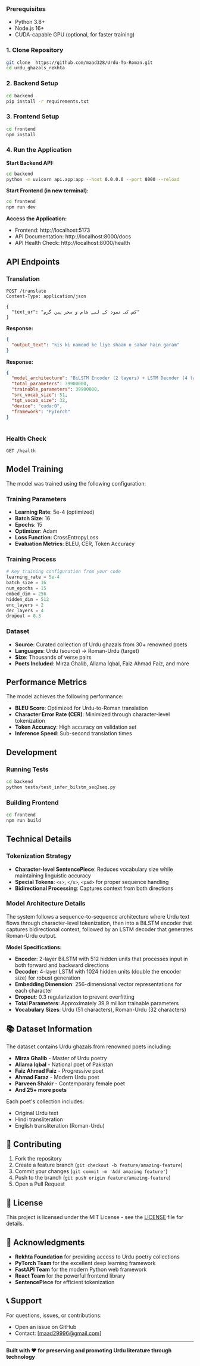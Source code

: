 ### Prerequisites

- Python 3.8+
- Node.js 16+
- CUDA-capable GPU (optional, for faster training)

### 1. Clone Repository

```bash
git clone  https://github.com/maad328/Urdu-To-Roman.git
cd urdu_ghazals_rekhta
```

### 2. Backend Setup

```bash
cd backend
pip install -r requirements.txt
```

### 3. Frontend Setup

```bash
cd frontend
npm install
```

### 4. Run the Application

**Start Backend API:**

```bash
cd backend
python -m uvicorn api.app:app --host 0.0.0.0 --port 8000 --reload
```

**Start Frontend (in new terminal):**

```bash
cd frontend
npm run dev
```

**Access the Application:**

- Frontend: http://localhost:5173
- API Documentation: http://localhost:8000/docs
- API Health Check: http://localhost:8000/health

## API Endpoints

### Translation

```http
POST /translate
Content-Type: application/json

{
  "text_ur": "کس کی نمود کے لیے شام و سحر ہیں گرم"
}
```

**Response:**

```json
{
  "output_text": "kis ki namood ke liye shaam o sahar hain garam"
}
```

**Response:**

```json
{
  "model_architecture": "BiLSTM Encoder (2 layers) + LSTM Decoder (4 layers)",
  "total_parameters": 39900000,
  "trainable_parameters": 39900000,
  "src_vocab_size": 51,
  "tgt_vocab_size": 32,
  "device": "cuda:0",
  "framework": "PyTorch"
}
```

#

### Health Check

```http
GET /health
```

## Model Training

The model was trained using the following configuration:

### Training Parameters

- **Learning Rate**: 5e-4 (optimized)
- **Batch Size**: 16
- **Epochs**: 15
- **Optimizer**: Adam
- **Loss Function**: CrossEntropyLoss
- **Evaluation Metrics**: BLEU, CER, Token Accuracy

### Training Process

```python
# Key training configuration from your code
learning_rate = 5e-4
batch_size = 16
num_epochs = 15
embed_dim = 256
hidden_dim = 512
enc_layers = 2
dec_layers = 4
dropout = 0.3
```

### Dataset

- **Source**: Curated collection of Urdu ghazals from 30+ renowned poets
- **Languages**: Urdu (source) → Roman-Urdu (target)
- **Size**: Thousands of verse pairs
- **Poets Included**: Mirza Ghalib, Allama Iqbal, Faiz Ahmad Faiz, and more

## Performance Metrics

The model achieves the following performance:

- **BLEU Score**: Optimized for Urdu-to-Roman translation
- **Character Error Rate (CER)**: Minimized through character-level tokenization
- **Token Accuracy**: High accuracy on validation set
- **Inference Speed**: Sub-second translation times

## Development

### Running Tests

```bash
cd backend
python tests/test_infer_bilstm_seq2seq.py
```

### Building Frontend

```bash
cd frontend
npm run build
```

## Technical Details

### Tokenization Strategy

- **Character-level SentencePiece**: Reduces vocabulary size while maintaining linguistic accuracy
- **Special Tokens**: `<s>`, `</s>`, `<pad>` for proper sequence handling
- **Bidirectional Processing**: Captures context from both directions

### Model Architecture Details

The system follows a sequence-to-sequence architecture where Urdu text flows through character-level tokenization, then into a BiLSTM encoder that captures bidirectional context, followed by an LSTM decoder that generates Roman-Urdu output.

**Model Specifications:**

- **Encoder**: 2-layer BiLSTM with 512 hidden units that processes input in both forward and backward directions
- **Decoder**: 4-layer LSTM with 1024 hidden units (double the encoder size) for robust generation
- **Embedding Dimension**: 256-dimensional vector representations for each character
- **Dropout**: 0.3 regularization to prevent overfitting
- **Total Parameters**: Approximately 39.9 million trainable parameters
- **Vocabulary Sizes**: Urdu (51 characters), Roman-Urdu (32 characters)




## 📚 Dataset Information

The dataset contains Urdu ghazals from renowned poets including:

- **Mirza Ghalib** - Master of Urdu poetry
- **Allama Iqbal** - National poet of Pakistan
- **Faiz Ahmad Faiz** - Progressive poet
- **Ahmad Faraz** - Modern Urdu poet
- **Parveen Shakir** - Contemporary female poet
- **And 25+ more poets**

Each poet's collection includes:
- Original Urdu text
- Hindi transliteration
- English transliteration (Roman-Urdu)

## 🤝 Contributing

1. Fork the repository
2. Create a feature branch (`git checkout -b feature/amazing-feature`)
3. Commit your changes (`git commit -m 'Add amazing feature'`)
4. Push to the branch (`git push origin feature/amazing-feature`)
5. Open a Pull Request

## 📄 License

This project is licensed under the MIT License - see the [LICENSE](LICENSE) file for details.

## 🙏 Acknowledgments

- **Rekhta Foundation** for providing access to Urdu poetry collections
- **PyTorch Team** for the excellent deep learning framework
- **FastAPI Team** for the modern Python web framework
- **React Team** for the powerful frontend library
- **SentencePiece** for efficient tokenization

## 📞 Support

For questions, issues, or contributions:
- Open an issue on GitHub
- Contact: [maad29996@gmail.com]

---

**Built with ❤️ for preserving and promoting Urdu literature through technology**
```
